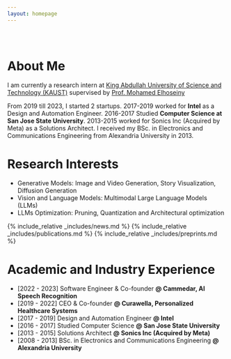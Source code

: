 ```yaml
---
layout: homepage
---
```


<h1 id="about-me"></h1>

<h2 style="margin: 80px 0px 10px;"></h2>

# About Me

I am currently a research intern at [King Abdullah University of Science and Technology (KAUST)](https://vision-cair.kaust.edu.sa/computer-vision-core-ai-research-group) supervised by [Prof. Mohamed Elhoseiny](https://scholar.google.com/citations?user=iRBUTOAAAAAJ&hl=en)

From 2019 till 2023, I started 2 startups. 2017-2019 worked for <strong>Intel</strong> as a Design and Automation Engineer. 2016-2017 Studied <strong>Computer Science at San Jose State University</strong>. 2013-2015 worked for Sonics Inc (Acquired by Meta) as a Solutions Architect. I received my BSc. in Electronics and Communications Engineering from Alexandria University in 2013.


<!--[National University of Singapore](https://www.comp.nus.edu.sg/). My biography is [here](./biography/).
-->

<!--<strong style="color:#e74d3c; font-weight:600"><strong style="color:#e74d3c; font-weight:600">test [here](./openings/).</strong>
-->

# Research Interests
- Generative Models: Image and Video Generation, Story Visualization, Diffusion Generation
- Vision and Language Models: Multimodal Large Language Models (LLMs)
- LLMs Optimization: Pruning, Quantization and Architectural optimization

{% include_relative _includes/news.md %}
{% include_relative _includes/publications.md %}
{% include_relative _includes/preprints.md %}
# Academic and Industry Experience
- [2022 - 2023] Software Engineer & Co-founder <strong>@ Cammedar, AI Speech Recognition</strong>
- [2019 - 2022] CEO & Co-founder <strong>@ Curawella, Personalized Healthcare Systems</strong>
- [2017 - 2019] Design and Automation Engineer <strong>@ Intel</strong>
- [2016 - 2017] Studied Computer Science <strong>@ San Jose State University</strong>
- [2013 - 2015] Solutions Architect <strong>@ Sonics Inc (Acquired by Meta)</strong>
- [2008 - 2013] BSc. in Electronics and Communications Engineering <strong>@ Alexandria University</strong>
